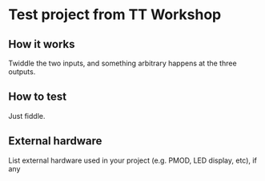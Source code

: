 <!---

This file is used to generate your project datasheet. Please fill in the information below and delete any unused
sections.

You can also include images in this folder and reference them in the markdown. Each image must be less than
512 kb in size, and the combined size of all images must be less than 1 MB.
-->

# Test project from TT Workshop

## How it works

Twiddle the two inputs, and something arbitrary happens at the three outputs.

## How to test

Just fiddle. 

## External hardware

List external hardware used in your project (e.g. PMOD, LED display, etc), if any
